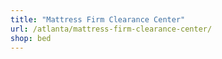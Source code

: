 ```yaml
---
title: "Mattress Firm Clearance Center"
url: /atlanta/mattress-firm-clearance-center/
shop: bed
---
```

